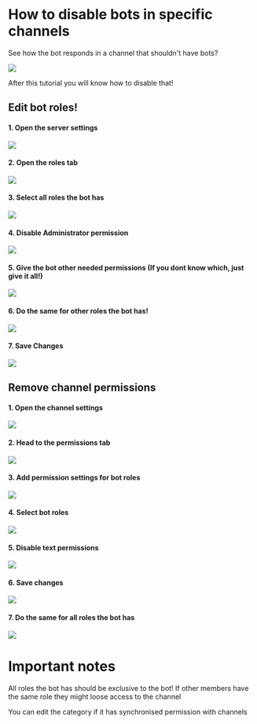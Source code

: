 # How to disable bots in specific channels
See how the bot responds in a channel that shouldn't have bots?

![](https://s12.directupload.net/images/210326/jgwz3l3q.png)

After this tutorial you will know how to disable that!
## Edit bot roles!
#### 1. Open the server settings

![](https://s16.directupload.net/images/210326/jy9p799b.png)

#### 2. Open the roles tab

![](https://s18.directupload.net/images/210326/2ao5onu4.png)

#### 3. Select all roles the bot has

![](https://s18.directupload.net/images/210326/i87qbp6v.png)

#### 4. Disable Administrator permission

![](https://s8.directupload.net/images/210326/mgjq4prf.png)

#### 5. Give the bot other needed permissions (If you dont know which, just give it all!)

![](https://s20.directupload.net/images/210326/954asrcn.png)

#### 6. Do the same for other roles the bot has!

![](https://s18.directupload.net/images/210326/8porh5g5.png)

#### 7. **Save Changes**

![](https://s16.directupload.net/images/210326/9wp9n6hj.png)

## Remove channel permissions
#### 1. Open the channel settings

![](https://s16.directupload.net/images/210326/xlj3fdgv.png)

#### 2. Head to the permissions tab

![](https://s20.directupload.net/images/210326/68yprmr5.png)

#### 3. Add permission settings for bot roles

![](https://www.directupload.net/file/d/6134/wrvqzm7v_png)

#### 4. Select bot roles

![](https://www.directupload.net/file/d/6134/sdrzcddh_png)

#### 5. Disable text permissions

![](https://www.directupload.net/file/d/6134/a9j4z4mp_png)

#### 6. **Save changes**

![](https://www.directupload.net/file/d/6134/l88wckwk_png)

#### 7. Do the same for all roles the bot has

![](https://www.directupload.net/file/d/6134/8ztk5d2k_png)

# Important notes

All roles the bot has should be exclusive to the bot! If other members have the same role they might loose access to the channel

You can edit the category if it has synchronised permission with channels
